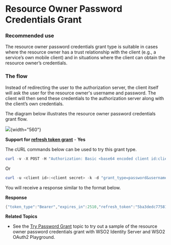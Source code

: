 # Resource Owner Password Credentials Grant

### Recommended use

The resource owner password credentials grant type is suitable in cases
where the resource owner has a trust relationship with the client (e.g.,
a service’s own mobile client) and in situations where the client can
obtain the resource owner’s credentials.

### The flow

Instead of redirecting the user to the authorization server, the client
itself will ask the user for the resource owner's username and password.
The client will then send these credentials to the authorization server
along with the client’s own credentials.

The diagram below illustrates the resource owner password credentials
grant flow.

![](attachments/103329603/103329604.png){width="560"}

**Support for [refresh token grant](_Refresh_Token_Grant_)** - **Yes**

The cURL commands below can be used to try this grant type.

``` powershell
curl -v -X POST -H "Authorization: Basic <base64 encoded client id:client secret value>" -k -d "grant_type=password&username=<username>&password=<password>" -H "Content-Type:application/x-www-form-urlencoded" https://localhost:9443/oauth2/token
```

Or

``` powershell
curl -u <client id>:<client secret> -k -d "grant_type=password&username=<username>&password=<password>" -H "Content-Type:application/x-www-form-urlencoded" https://localhost:9443/oauth2/token
```

You will receive a response similar to the format below.

**Response**

``` java
{"token_type":"Bearer","expires_in":2510,"refresh_token":"5ba3dedc77581df5f84f9b228eef0b91","access_token":"ca19a540f544777860e44e75f605d927"}
```

**Related Topics**

-   See the [Try Password Grant](_Try_Password_Grant_) topic to try out
    a sample of the resource owner password credentials grant with WSO2
    Identity Server and WSO2 OAuth2 Playground.
